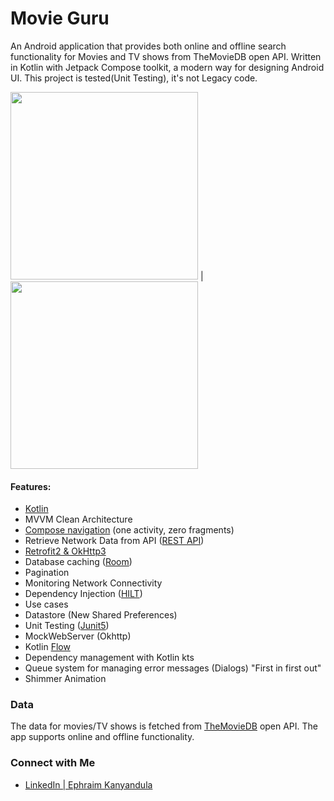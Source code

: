 # Movie Guru
An Android application that provides both online and offline search functionality for Movies and TV shows from TheMovieDB open API. Written in Kotlin with Jetpack Compose toolkit, a modern way for designing Android UI. This project is tested(Unit Testing), it's not Legacy code. 

<img src="https://media.giphy.com/media/M5Vr1bAewGABNLSVnS/giphy.gif" width="300"/> | <img src="https://media.giphy.com/media/GBh3Suq4JzxwoHan3S/giphy.gif" width="300"/>

#### Features:
- [Kotlin](https://kotlinlang.org/) 
- MVVM Clean Architecture
- [Compose navigation](https://developer.android.com/jetpack/compose/navigation) (one activity, zero fragments)
- Retrieve Network Data from API ([REST API](https://restfulapi.net/))
- [Retrofit2 & OkHttp3](https://github.com/square/retrofit) 
- Database caching ([Room](https://developer.android.com/topic/libraries/architecture/room))
- Pagination
- Monitoring Network Connectivity
- Dependency Injection ([HILT](https://dagger.dev/hilt/components.html))
- Use cases
- Datastore (New Shared Preferences)
- Unit Testing ([Junit5](https://junit.org/junit5/))  
- MockWebServer (Okhttp)
- Kotlin [Flow](https://kotlin.github.io/kotlinx.coroutines/kotlinx-coroutines-core/kotlinx.coroutines.flow/) 
- Dependency management with Kotlin kts
- Queue system for managing error messages (Dialogs)
  "First in first out"
- Shimmer Animation

### Data
The data for movies/TV shows is fetched from <a href = "https://www.themoviedb.org">TheMovieDB<a/> open API. The app supports online and offline functionality.

### Connect with Me

- <a href = "https://www.linkedin.com/in/ephraim-kanyandula/">LinkedIn | Ephraim Kanyandula<a/>

